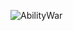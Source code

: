 ![AbilityWar](https://user-images.githubusercontent.com/39194432/63667961-92d56000-c810-11e9-9fb4-f62483c23ff4.png)
